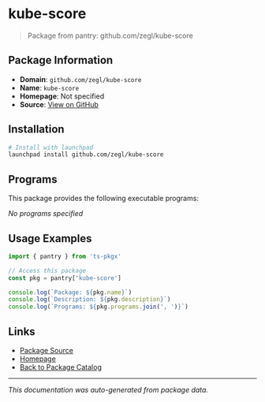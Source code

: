# kube-score

> Package from pantry: github.com/zegl/kube-score

## Package Information

- **Domain**: `github.com/zegl/kube-score`
- **Name**: `kube-score`
- **Homepage**: Not specified
- **Source**: [View on GitHub](https://github.com/pkgxdev/pantry/tree/main/projects/github.com/zegl/kube-score/package.yml)

## Installation

```bash
# Install with launchpad
launchpad install github.com/zegl/kube-score
```

## Programs

This package provides the following executable programs:

*No programs specified*

## Usage Examples

```typescript
import { pantry } from 'ts-pkgx'

// Access this package
const pkg = pantry['kube-score']

console.log(`Package: ${pkg.name}`)
console.log(`Description: ${pkg.description}`)
console.log(`Programs: ${pkg.programs.join(', ')}`)
```

## Links

- [Package Source](https://github.com/pkgxdev/pantry/tree/main/projects/github.com/zegl/kube-score/package.yml)
- [Homepage](#)
- [Back to Package Catalog](../../../package-catalog.md)

---

*This documentation was auto-generated from package data.*

